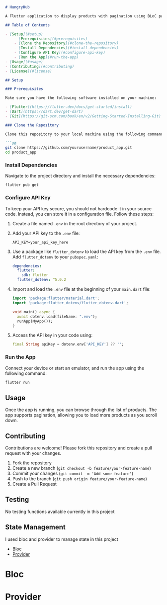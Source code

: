 ```markdown
# HungryHub

A Flutter application to display products with pagination using BLoC pattern.

## Table of Contents

- [Setup](#setup)
    - [Prerequisites](#prerequisites)
    - [Clone the Repository](#clone-the-repository)
    - [Install Dependencies](#install-dependencies)
    - [Configure API Key](#configure-api-key)
    - [Run the App](#run-the-app)
- [Usage](#usage)
- [Contributing](#contributing)
- [License](#license)

## Setup

### Prerequisites

Make sure you have the following software installed on your machine:

- [Flutter](https://flutter.dev/docs/get-started/install)
- [Dart](https://dart.dev/get-dart)
- [Git](https://git-scm.com/book/en/v2/Getting-Started-Installing-Git)

### Clone the Repository

Clone this repository to your local machine using the following command:

```sh
git clone https://github.com/yourusername/product_app.git
cd product_app
```

### Install Dependencies

Navigate to the project directory and install the necessary dependencies:

```sh
flutter pub get
```

### Configure API Key

To keep your API key secure, you should not hardcode it in your source code. Instead, you can store
it in a configuration file. Follow these steps:

1. Create a file named `.env` in the root directory of your project.

2. Add your API key to the `.env` file:

   ```env
   API_KEY=your_api_key_here
   ```

3. Use a package like `flutter_dotenv` to load the API key from the `.env` file.
   Add `flutter_dotenv` to your `pubspec.yaml`:

   ```yaml
   dependencies:
     flutter:
       sdk: flutter
     flutter_dotenv: ^5.0.2
   ```

4. Import and load the `.env` file at the beginning of your `main.dart` file:

   ```dart
   import 'package:flutter/material.dart';
   import 'package:flutter_dotenv/flutter_dotenv.dart';

   void main() async {
     await dotenv.load(fileName: ".env");
     runApp(MyApp());
   }
   ```

5. Access the API key in your code using:

   ```dart
   final String apiKey = dotenv.env['API_KEY'] ?? '';
   ```

### Run the App

Connect your device or start an emulator, and run the app using the following command:

```sh
flutter run
```

## Usage

Once the app is running, you can browse through the list of products. The app supports pagination,
allowing you to load more products as you scroll down.

## Contributing

Contributions are welcome! Please fork this repository and create a pull request with your changes.

1. Fork the repository
2. Create a new branch (`git checkout -b feature/your-feature-name`)
3. Commit your changes (`git commit -m 'Add some feature'`)
4. Push to the branch (`git push origin feature/your-feature-name`)
5. Create a Pull Request

## Testing

No testing functions available currently in this project

## State Management

I used bloc and provider to manage state in this project

- [Bloc](https://pub.dev/packages/flutter_bloc)
- [Provider](https://pub.dev/packages/provider)

# Bloc

# Provider

```